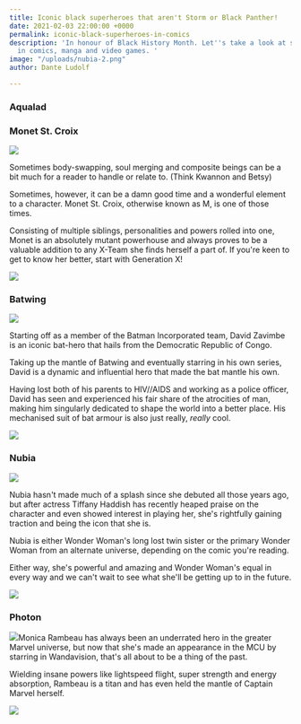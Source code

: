 ```yaml
---
title: Iconic black superheroes that aren't Storm or Black Panther!
date: 2021-02-03 22:00:00 +0000
permalink: iconic-black-superheroes-in-comics
description: 'In honour of Black History Month. Let''s take a look at some black excellence
  in comics, manga and video games. '
image: "/uploads/nubia-2.png"
author: Dante Ludolf

---
```

### Aqualad

### Monet St. Croix

![](/uploads/m-1.png)

Sometimes body-swapping, soul merging and composite beings can be a bit much for a reader to handle or relate to. (Think Kwannon and Betsy)

Sometimes, however, it can be a damn good time and a wonderful element to a character. Monet St. Croix, otherwise known as M, is one of those times.

Consisting of multiple siblings, personalities and powers rolled into one, Monet is an absolutely mutant powerhouse and always proves to be a valuable addition to any X-Team she finds herself a part of. If you're keen to get to know her better, start with Generation X!

![](/uploads/m-2.png)

### Batwing

![](/uploads/batwing-1.png)

Starting off as a member of the Batman Incorporated team, David Zavimbe is an iconic bat-hero that hails from the Democratic Republic of Congo. 

Taking up the mantle of Batwing and eventually starring in his own series, David is a dynamic and influential hero that made the bat mantle his own. 

Having lost both of his parents to HIV//AIDS and working as a police officer, David has seen and experienced his fair share of the atrocities of man, making him singularly dedicated to shape the world into a better place. His mechanised suit of bat armour is also just really, _really_ cool.

![](/uploads/bat-2.png)

### Nubia

![](/uploads/nubia-2.png)

Nubia hasn't made much of a splash since she debuted all those years ago, but after actress Tiffany Haddish has recently heaped praise on the character and even showed interest in playing her, she's rightfully gaining traction and being the icon that she is. 

Nubia is either Wonder Woman's long lost twin sister or the primary Wonder Woman from an alternate universe, depending on the comic you're reading. 

Either way, she's powerful and amazing and Wonder Woman's equal in every way and we can't wait to see what she'll be getting up to in the future.

![](/uploads/nuba-2.png)

### Photon

![](/uploads/monica-1.png)Monica Rambeau has always been an underrated hero in the greater Marvel universe, but now that she's made an appearance in the MCU by starring in Wandavision, that's all about to be a thing of the past. 

Wielding insane powers like lightspeed flight, super strength and energy absorption, Rambeau is a titan and has even held the mantle of Captain Marvel herself. 

![](/uploads/mnica-2.png)